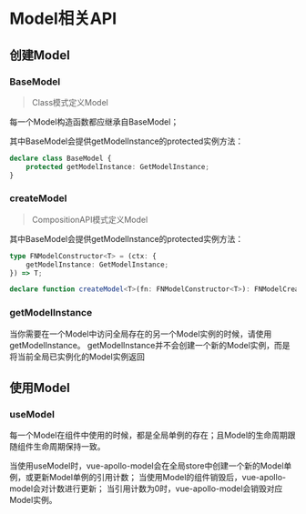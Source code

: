 # Model相关API
## 创建Model
### BaseModel
> Class模式定义Model

每一个Model构造函数都应继承自BaseModel；

其中BaseModel会提供getModelInstance的protected实例方法：

```typescript
declare class BaseModel {
    protected getModelInstance: GetModelInstance;
}
```
### createModel
> CompositionAPI模式定义Model

其中BaseModel会提供getModelInstance的protected实例方法：
```typescript
type FNModelConstructor<T> = (ctx: {
    getModelInstance: GetModelInstance;
}) => T;

declare function createModel<T>(fn: FNModelConstructor<T>): FNModelCreator<T>;
```

### getModelInstance
当你需要在一个Model中访问全局存在的另一个Model实例的时候，请使用getModelInstance。
getModelInstance并不会创建一个新的Model实例，而是将当前全局已实例化的Model实例返回

## 使用Model
### useModel
每一个Model在组件中使用的时候，都是全局单例的存在；且Model的生命周期跟随组件生命周期保持一致。

当使用useModel时，vue-apollo-model会在全局store中创建一个新的Model单例，或更新Model单例的引用计数；
当使用Model的组件销毁后，vue-apollo-model会对计数进行更新；
当引用计数为0时，vue-apollo-model会销毁对应Model实例。

